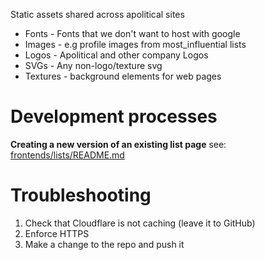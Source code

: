 Static assets shared across apolitical sites

- Fonts - Fonts that we don't want to host with google
- Images - e.g profile images from most_influential lists
- Logos - Apolitical and other company Logos
- SVGs - Any non-logo/texture svg
- Textures - background elements for web pages

# Development processes
**Creating a new version of an existing list page**
see: [frontends/lists/README.md](https://gitlab.com/apolitical/frontends/lists/blob/master/README.md)

# Troubleshooting

1. Check that Cloudflare is not caching (leave it to GitHub)
2. Enforce HTTPS
3. Make a change to the repo and push it

